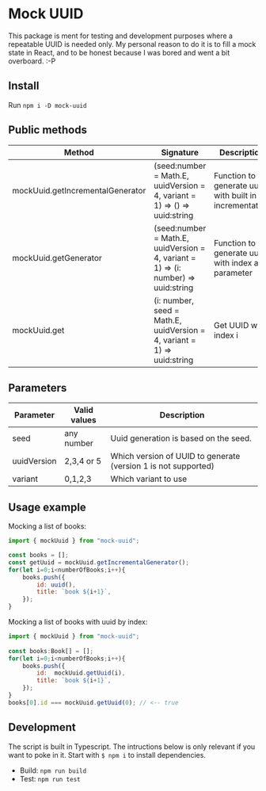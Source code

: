 # Mock UUID

This package is ment for testing and development purposes where a repeatable UUID is needed only. My personal reason to do it is to fill a mock state in React, and to be honest because I was bored and went a bit overboard. :-P

## Install
Run `npm i -D mock-uuid`

## Public methods

Method|Signature|Description
---|---|---
mockUuid.getIncrementalGenerator|(seed:number = Math.E, uuidVersion = 4, variant = 1) => () => uuid:string|Function to generate uuid with built in incrementation
mockUuid.getGenerator|(seed:number = Math.E, uuidVersion = 4, variant = 1) => (i: number) => uuid:string|Function to generate uuid with index as a parameter
mockUuid.get|(i: number, seed = Math.E, uuidVersion = 4, variant = 1) => uuid:string|Get UUID with index i

## Parameters
Parameter|Valid values|Description
---|---|---
seed|any number|Uuid generation is based on the seed.
uuidVersion|2,3,4 or 5|Which version of UUID to generate (version 1 is not supported)
variant|0,1,2,3|Which variant to use



## Usage example

Mocking a list of books:

```javascript
import { mockUuid } from "mock-uuid";

const books = [];
const getUuid = mockUuid.getIncrementalGenerator();
for(let i=0;i<numberOfBooks;i++){
    books.push({
        id: uuid(),
        title: `book ${i+1}`,
    });
}
```

Mocking a list of books with uuid by index:

```javascript
import { mockUuid } from "mock-uuid";
 
const books:Book[] = [];
for(let i=0;i<numberOfBooks;i++){
    books.push({
        id:  mockUuid.getUuid(i),
        title: `book ${i+1}`,
    });
}
books[0].id === mockUuid.getUuid(0); // <-- true
```

## Development
The script is built in Typescript. The intructions below is only relevant if you want to poke in it. Start with `$ npm i` to install dependencies.

* Build: `npm run build`
* Test: `npm run test`
